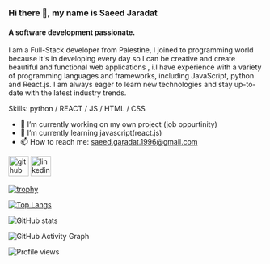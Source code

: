### Hi there 👋, my name is Saeed Jaradat
#### A software development passionate.
I am a Full-Stack developer from Palestine, I joined  to programming world because  it's  in developing every day so  I can be creative and  create beautiful and functional web applications , i.I have experience with a variety of programming languages and frameworks, including JavaScript, python and React.js. I am always eager to learn new technologies and stay up-to-date with the latest industry trends.

Skills: python / REACT / JS / HTML / CSS

- 🔭 I’m currently working on my own project (job oppurtinity) 
- 🌱 I’m currently learning javascript(react.js) 
- 📫 How to reach me: saeed.garadat.1996@gmail.com 


[<img src='https://cdn.jsdelivr.net/npm/simple-icons@3.0.1/icons/github.svg' alt='github' height='40'>](https://github.com/saeedjaradat)  [<img src='https://cdn.jsdelivr.net/npm/simple-icons@3.0.1/icons/linkedin.svg' alt='linkedin' height='40'>](https://www.linkedin.com/in/linkedin.com/in/saeed-jaradat/)  

[![trophy](https://github-profile-trophy.vercel.app/?username=saeedjaradat)](https://github.com/ryo-ma/github-profile-trophy)

[![Top Langs](https://github-readme-stats.vercel.app/api/top-langs/?username=saeedjaradat)](https://github.com/anuraghazra/github-readme-stats)

![GitHub stats](https://github-readme-stats.vercel.app/api?username=saeedjaradat&show_icons=true&count_private=true)  

![GitHub Activity Graph](https://activity-graph.herokuapp.com/graph?username=saeedjaradat)  

![Profile views](https://gpvc.arturio.dev/saeedjaradat)  
